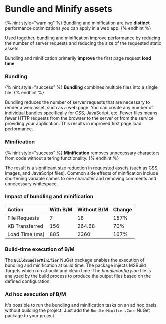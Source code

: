 # Bundle and Minify assets

{% hint style="warning" %}
Bundling and minification are two **distinct** performance optimizations you can apply in a web app.
{% endhint %}

Used together, bundling and minification improve performance by reducing the number of server requests and reducing the size of the requested static assets.

Bundling and minification primarily **improve** the first page request **load time**.

### Bundling

{% hint style="success" %}
**Bundling** combines multiple files into a single file.
{% endhint %}

Bundling reduces the number of server requests that are necessary to render a web asset, such as a web page. You can create any number of individual bundles specifically for CSS, JavaScript, etc. Fewer files means fewer HTTP requests from the browser to the server or from the service providing your application. This results in improved first page load performance.

### Minification

{% hint style="success" %}
**Minification** removes unnecessary characters from code without altering functionality.
{% endhint %}

The result is a significant size reduction in requested assets \(such as CSS, images, and JavaScript files\). Common side effects of minification include shortening variable names to one character and removing comments and unnecessary whitespace.

### Impact of bundling and minification <a id="impact-of-bundling-and-minification"></a>

| Action | With B/M | Without B/M | Change |
| :--- | :--- | :--- | :--- |
| File Requests | 7 | 18 | 157% |
| KB Transferred | 156 | 264.68 | 70% |
| Load Time \(ms\) | 885 | 2360 | 167% |

### Build-time execution of B/M <a id="build-time-execution-of-bundling-and-minification"></a>

The **`BuildBundlerMinifier`** NuGet package enables the execution of bundling and minification at build time. The package injects MSBuild Targets which run at build and clean time. The _bundleconfig.json_ file is analyzed by the build process to produce the output files based on the defined configuration.

### Ad hoc execution of B/M <a id="ad-hoc-execution-of-bundling-and-minification"></a>

It's possible to run the bundling and minification tasks on an ad hoc basis, without building the project. Just add the `BundlerMinifier.Core` NuGet package to your project.

